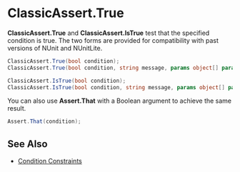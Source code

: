 # ClassicAssert.True

**ClassicAssert.True** and **ClassicAssert.IsTrue** test that the specified condition is true.
The two forms are provided for compatibility with past versions of NUnit and
NUnitLite.

```csharp
ClassicAssert.True(bool condition);
ClassicAssert.True(bool condition, string message, params object[] params);

ClassicAssert.IsTrue(bool condition);
ClassicAssert.IsTrue(bool condition, string message, params object[] params);
```

You can also use **Assert.That** with a Boolean argument to achieve the
same result.

```csharp
Assert.That(condition);
```

## See Also

* [Condition Constraints](xref:constraints#condition-constraints)
